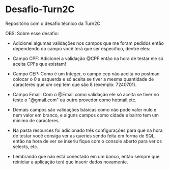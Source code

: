 # Desafio-Turn2C
Repositório com o desafio técnico da Turn2C

OBS: Sobre esse desafio:
* Adicionei algumas validações nos campos que me foram pedidos então dependendo do campo você terá que ser específico, dentre eles:
* Campo CPF: Adicionei a validação @CPF então na hora de testar ele só aceita CPFs que existam!
* Campo CEP: Como é um Integer, o campo cep não aceita no postman colocar o 0 a esquerda e só aceita se tiver a mesma quantidade de caracteres que um cep tem que são 8 (exemplo: 7240701).
* Campo Email: Com o @Email como validação ele só aceita se tiver no teste o "@gmail.com" ou outro provedor como hotmail,etc.
* Demais campos são validações básicas como não pode valor nulo e nem valor em branco, e alguns campos como cidade e bairro tem um minimo de caracteres.

* Na pasta resources foi adicionado três configurações para que na hora de testar você consiga ver as queries sendo feita em forma de SQL, então na hora de ver se inseriu fique com o console aberto para ver os selects, etc.

* Lembrando que não está conectado em um banco, então sempre que reiniciar a aplicação terá que inserir dados novamente.
